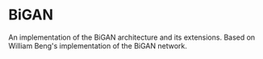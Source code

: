 # BiGAN
An implementation of the BiGAN architecture and its extensions. Based on William Beng's implementation of the BiGAN network.
